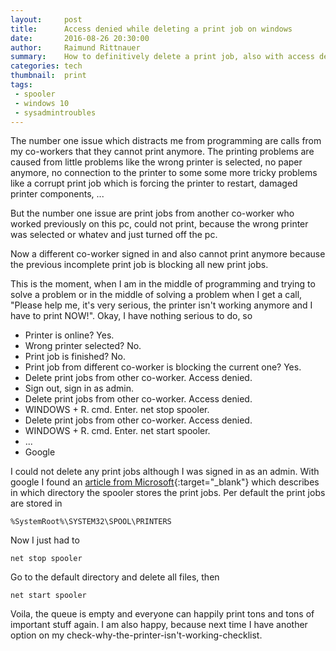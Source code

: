 ```yaml
---
layout:     post
title:      Access denied while deleting a print job on windows
date:       2016-08-26 20:30:00
author:     Raimund Rittnauer
summary:    How to definitively delete a print job, also with access denied on windows
categories: tech
thumbnail:  print
tags:
 - spooler
 - windows 10
 - sysadmintroubles
---
```


The number one issue which distracts me from programming are calls from my co-workers that they cannot print anymore.
The printing problems are caused from little problems like the wrong printer is selected, no paper anymore, no connection
to the printer to some some more tricky problems like a corrupt print job which
is forcing the printer to restart, damaged printer components, ...

But the number one issue are print jobs from another co-worker who worked previously on this pc, could not print,
because the wrong printer was selected or whatev and just turned off the pc.

Now a different co-worker signed in and also cannot print anymore because the previous incomplete print job is blocking all new
print jobs.

This is the moment, when I am in the middle of programming and trying to solve a problem or in the middle of solving a problem when I get a call,
"Please help me, it's very serious, the printer isn't working anymore and I have to print NOW!". Okay, I have nothing serious to do, so

* Printer is online? Yes.
* Wrong printer selected? No.
* Print job is finished? No.
* Print job from different co-worker is blocking the current one? Yes.
* Delete print jobs from other co-worker. Access denied.
* Sign out, sign in as admin.
* Delete print jobs from other co-worker. Access denied.
* WINDOWS + R. cmd. Enter. net stop spooler.
* Delete print jobs from other co-worker. Access denied.
* WINDOWS + R. cmd. Enter. net start spooler.
* ...
* Google

I could not delete any print jobs although I was signed in as an admin. With google I found an [article from Microsoft][1]{:target="_blank"} which describes
in which directory the spooler stores the print jobs. Per default the print jobs are stored in 

```
%SystemRoot%\SYSTEM32\SPOOL\PRINTERS
```

Now I just had to 

```
net stop spooler
```

Go to the default directory and delete all files, then 

```
net start spooler
```

Voila, the queue is empty and everyone can happily print tons and tons of important stuff again.
I am also happy, because next time I have another option on my check-why-the-printer-isn't-working-checklist.

[1]: https://support.microsoft.com/de-de/kb/137503